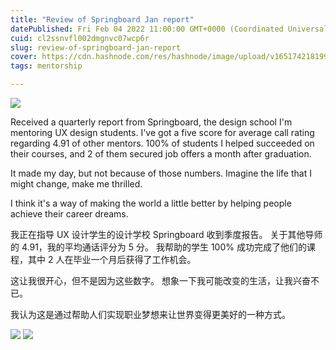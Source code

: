 ```yaml
---
title: "Review of Springboard Jan report"
datePublished: Fri Feb 04 2022 11:00:00 GMT+0000 (Coordinated Universal Time)
cuid: cl2ssnvfl002dmgnvc07wcp6r
slug: review-of-springboard-jan-report
cover: https://cdn.hashnode.com/res/hashnode/image/upload/v1651742181994/MgBpAsHyg.jpg
tags: mentorship

---
```


![](https://i.imgur.com/CvOLB8t.jpg)

Received a quarterly report from Springboard, the design school I'm mentoring UX design students. I've got a five score for average call rating regarding 4.91 of other mentors. 100% of students I helped succeeded on their courses, and 2 of them secured job offers a month after graduation.

It made my day, but not because of those numbers. Imagine the life that I might change, make me thrilled.

I think it's a way of making the world a little better by helping people achieve their career dreams.

我正在指导 UX 设计学生的设计学校 Springboard 收到季度报告。 关于其他导师的 4.91，我的平均通话评分为 5 分。 我帮助的学生 100% 成功完成了他们的课程，其中 2 人在毕业一个月后获得了工作机会。

这让我很开心，但不是因为这些数字。 想象一下我可能改变的生活，让我兴奋不已。

我认为这是通过帮助人们实现职业梦想来让世界变得更美好的一种方式。

![](https://i.imgur.com/pMD6Gf9.jpg)
![](https://i.imgur.com/vg75AxT.jpg)

